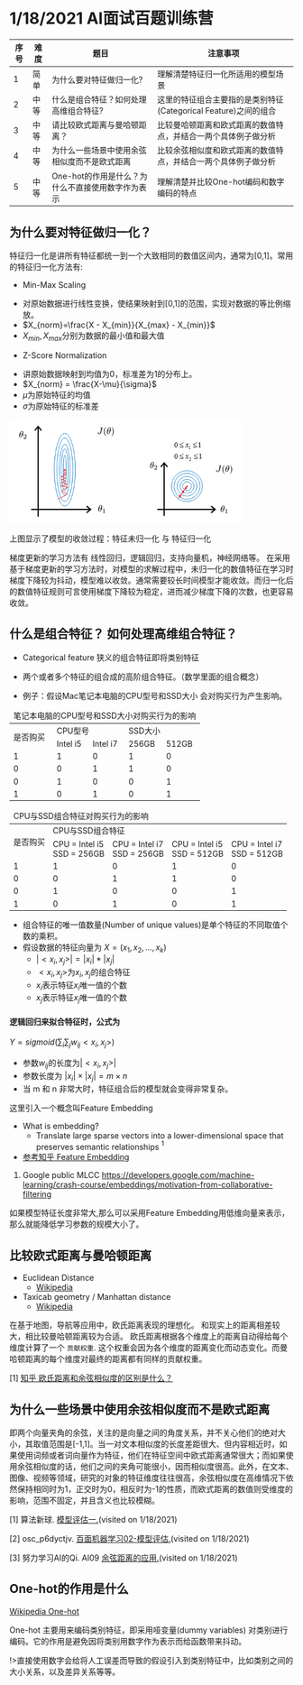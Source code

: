 # 1/18/2021 AI面试百题训练营
|序号| 难度 | 题目 | 注意事项 |
|---|---|---|---|
| 1 | 简单 |  为什么要对特征做归一化?| 理解清楚特征归一化所适用的模型场景 |
| 2 | 中等 |  什么是组合特征？如何处理高维组合特征?| 这里的特征组合主要指的是类别特征(Categorical Feature)之间的组合 |
| 3 | 中等 |  请比较欧式距离与曼哈顿距离？|  比较曼哈顿距离和欧式距离的数值特点，并结合一两个具体例子做分析 |
| 4 | 中等 |  为什么一些场景中使用余弦相似度而不是欧式距离  | 比较余弦相似度和欧式距离的数值特点，并结合一两个具体例子做分析 |
| 5 | 中等 |  One-hot的作用是什么？为什么不直接使用数字作为表示 |    理解清楚并比较One-hot编码和数字编码的特点 |

## 为什么要对特征做归一化？

特征归一化是讲所有特征都统一到一个大致相同的数值区间内，通常为[0,1]。常用的特征归一化方法有:
- Min-Max Scaling
+ 对原始数据进行线性变换，使结果映射到[0,1]的范围，实现对数据的等比例缩放。
+ $X_{norm}=\frac{X - X_{min}}{X_{max} - X_{min}}$
+ $X_{min}, X_{max}$分别为数据的最小值和最大值
- Z-Score Normalization
+ 讲原始数据映射到均值为0，标准差为1的分布上。
+ $X_{norm} = \frac{X-\mu}{\sigma}$
+ $\mu$为原始特征的均值
+ $\sigma$为原始特征的标准差

![figure1](figure1.png)

上图显示了模型的收敛过程：特征未归一化 与 特征归一化

梯度更新的学习方法有 线性回归，逻辑回归，支持向量机，神经网络等。
在采用基于梯度更新的学习方法时，对模型的求解过程中，未归一化的数值特征在学习时梯度下降较为抖动，模型难以收敛。通常需要较长时间模型才能收敛。而归一化后的数值特征规则可言使用梯度下降较为稳定，进而减少梯度下降的次数，也更容易收敛。

## 什么是组合特征？ 如何处理高维组合特征？

- Categorical feature 狭义的组合特征即将类别特征
+ 两个或者多个特征的组合成的高阶组合特征。（数学里面的组合概念）
- 例子：假设Mac笔记本电脑的CPU型号和SSD大小 会对购买行为产生影响。

<table>    
    <thead>
        <tr>
            <td colspan = 5>笔记本电脑的CPU型号和SSD大小对购买行为的影响</td>
        </tr>
    </thead>
    <tbody>
        <tr>
            <td rowspan=2>是否购买</td>
            <td colspan=2>CPU型号</td>
            <td colspan=2>SSD大小</td>
        </tr>
        <tr>
            <td>Intel i5</td>
            <td>Intel i7</td>
            <td>256GB</td>
            <td>512GB</td>
        </tr>
        <tr>
            <td>1</td>
            <td>1</td>
            <td>0</td>
            <td>1</td>
            <td>0</td>
        </tr>
        <tr>
           <td>0</td>
           <td>0</td>
           <td>1</td>
           <td>1</td>
           <td>0</td>
       </tr>
       <tr>
         <td>0</td>
         <td>1</td>
         <td>0</td>
         <td>0</td>
         <td>1</td>
     </tr>
     <tr>
         <td>1</td>
         <td>0</td>
         <td>1</td>
         <td>0</td>
         <td>1</td>
     </tr>
 </tbody>
</table>

<table>
    <thead>
        <tr>
            <td colspan = 5>CPU与SSD组合特征对购买行为的影响</td>
        </tr>
    </thead>
    <tbody>
        <tr>
            <td rowspan=2>是否购买</td>
            <td colspan=4>CPU与SSD组合特征</td>
        </tr>
        <tr>
            <td>CPU = Intel i5 <br>SSD = 256GB</td>
            <td>CPU = Intel i7 <br>SSD = 256GB</td>
            <td>CPU = Intel i5 <br>SSD = 512GB</td>
            <td>CPU = Intel i7 <br>SSD = 512GB</td>
        </tr>
        <tr>
            <td>1</td>
            <td>1</td>
            <td>0</td>
            <td>1</td>
            <td>0</td>
        </tr>
        <tr>
           <td>0</td>
           <td>0</td>
           <td>1</td>
           <td>1</td>
           <td>0</td>
       </tr>
       <tr>
         <td>0</td>
         <td>1</td>
         <td>0</td>
         <td>0</td>
         <td>1</td>
     </tr>
     <tr>
         <td>1</td>
         <td>0</td>
         <td>1</td>
         <td>0</td>
         <td>1</td>
     </tr>
 </tbody>
</table>

- 组合特征的唯一值数量(Number of unique values)是单个特征的不同取值个数的乘积。
- 假设数据的特征向量为 $X = (x_1,x_2,...,x_k)$
    - $|<x_i,x_j>|= |x_i|*|x_j|$
    - $<x_i,x_j>$为$x_i,x_j$的组合特征
    - $x_i$表示特征$x_i$唯一值的个数
    - $x_j$表示特征$x_j$唯一值的个数

#### 逻辑回归来拟合特征时，公式为

$Y = sigmoid(\sum_i \sum_j w_{ij} <x_i,x_j>)$
- 参数$w_{ij}$的长度为$|<x_i,x_j>|$
- 参数长度为 $|x_i| \times |x_j| = m \times n$
- 当 m 和 n 非常大时，特征组合后的模型就会变得非常复杂。

这里引入一个概念叫Feature Embedding
- What is embedding?
    + Translate large sparse vectors into a lower-dimensional space that preserves semantic relationships $^1$
- [参考知乎 Feature Embedding](https://zhuanlan.zhihu.com/p/164385494)

1. Google public MLCC  https://developers.google.com/machine-learning/crash-course/embeddings/motivation-from-collaborative-filtering

如果模型特征长度非常大,那么可以采用Feature Embedding用低维向量来表示，那么就能降低学习参数的规模大小了。

## 比较欧式距离与曼哈顿距离

- Euclidean Distance
    - [Wikipedia](https://en.wikipedia.org/wiki/Euclidean_distance)
- Taxicab geometry / Manhattan distance
    - [Wikipedia](https://en.wikipedia.org/wiki/Taxicab_geometry)

在基于地图，导航等应用中，欧氏距离表现的理想化。 和现实上的距离相差较大，相比较曼哈顿距离较为合适。
欧氏距离根据各个维度上的距离自动得给每个维度计算了一个 `贡献权重`. 这个权重会因为各个维度的距离变化而动态变化。而曼哈顿距离的每个维度对最终的距离都有同样的贡献权重。

[1] [知乎 欧氏距离和余弦相似度的区别是什么？](https://www.zhihu.com/question/19640394)

## 为什么一些场景中使用余弦相似度而不是欧式距离
即两个向量夹角的余弦，关注的是向量之间的角度关系，并不关心他们的绝对大小，其取值范围是[-1,1]。当一对文本相似度的长度差距很大、但内容相近时，如果使用词频或者词向量作为特征，他们在特征空间中欧式距离通常很大；而如果使用余弦相似度的话，他们之间的夹角可能很小，因而相似度很高。此外，在文本、图像、视频等领域，研究的对象的特征维度往往很高，余弦相似度在高维情况下依然保持相同时为1，正交时为0，相反时为-1的性质，而欧式距离的数值则受维度的影响，范围不固定，并且含义也比较模糊。

[1] 算法新球. [模型评估一.](https://www.jianshu.com/p/605821698ae4)(visited on 1/18/2021)

[2] osc_p6dyctjv. [百面机器学习02-模型评估.](https://www.mdeditor.tw/pl/p7eJ)(visited on 1/18/2021)

[3] 努力学习AI的Qi. AI09 [余弦距离的应用.](https://www.aiastro.top/2019/07/ai09-%E4%BD%99%E5%BC%A6%E8%B7%9D%E7%A6%BB%E7%9A%84%E5%BA%94%E7%94%A8/)(visited on 1/18/2021)

## One-hot的作用是什么

[Wikipedia One-hot](https://zh.wikipedia.org/wiki/One-hot)

One-hot 主要用来编码类别特征，即采用哑变量(dummy variables) 对类别进行编码。它的作用是避免因将类别用数字作为表示而给函数带来抖动。

!>直接使用数字会给将人工误差而导致的假设引入到类别特征中，比如类别之间的大小关系，以及差异关系等等。






